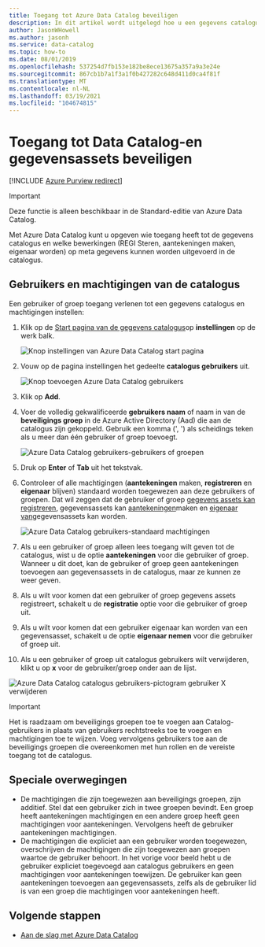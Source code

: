 ```yaml
---
title: Toegang tot Azure Data Catalog beveiligen
description: In dit artikel wordt uitgelegd hoe u een gegevens catalogus en de gegevensassets in Azure Data Catalog kunt beveiligen.
author: JasonWHowell
ms.author: jasonh
ms.service: data-catalog
ms.topic: how-to
ms.date: 08/01/2019
ms.openlocfilehash: 537254d7fb153e182be8ece13675a357a9a3e24e
ms.sourcegitcommit: 867cb1b7a1f3a1f0b427282c648d411d0ca4f81f
ms.translationtype: MT
ms.contentlocale: nl-NL
ms.lasthandoff: 03/19/2021
ms.locfileid: "104674815"
---
```

# <a name="how-to-secure-access-to-data-catalog-and-data-assets"></a>Toegang tot Data Catalog-en gegevensassets beveiligen

[!INCLUDE [Azure Purview redirect](../../includes/data-catalog-use-purview.md)]

> [!IMPORTANT]
> Deze functie is alleen beschikbaar in de Standard-editie van Azure Data Catalog.

Met Azure Data Catalog kunt u opgeven wie toegang heeft tot de gegevens catalogus en welke bewerkingen (REGI Steren, aantekeningen maken, eigenaar worden) op meta gegevens kunnen worden uitgevoerd in de catalogus. 

## <a name="catalog-users-and-permissions"></a>Gebruikers en machtigingen van de catalogus

Een gebruiker of groep toegang verlenen tot een gegevens catalogus en machtigingen instellen:

1. Klik op de [Start pagina van de gegevens catalogus](https://www.azuredatacatalog.com)op **instellingen** op de werk balk.

   ![Knop instellingen van Azure Data Catalog start pagina](media/data-catalog-how-to-secure-catalog/data-catalog-settings.png)

2. Vouw op de pagina instellingen het gedeelte **catalogus gebruikers** uit.

   ![Knop toevoegen Azure Data Catalog gebruikers](media/data-catalog-how-to-secure-catalog/data-catalog-add-button.png)

3. Klik op **Add**.

4. Voer de volledig gekwalificeerde **gebruikers naam** of naam in van de **beveiligings groep** in de Azure Active Directory (Aad) die aan de catalogus zijn gekoppeld. Gebruik een komma (', ') als scheidings teken als u meer dan één gebruiker of groep toevoegt.

   ![Azure Data Catalog gebruikers-gebruikers of groepen](media/data-catalog-how-to-secure-catalog/data-catalog-users-groups.png)

5. Druk op **Enter** of **Tab** uit het tekstvak. 

6. Controleer of alle machtigingen (**aantekeningen** maken, **registreren** en **eigenaar** blijven) standaard worden toegewezen aan deze gebruikers of groepen. Dat wil zeggen dat de gebruiker of groep [gegevens assets kan registreren]( data-catalog-how-to-register.md), gegevensassets kan [aantekeningen]( data-catalog-how-to-annotate.md)maken en [eigenaar van]( data-catalog-how-to-manage.md)gegevensassets kan worden. 

   ![Azure Data Catalog gebruikers-standaard machtigingen](media/data-catalog-how-to-secure-catalog/data-catalog-default-permissions.png)

7. Als u een gebruiker of groep alleen lees toegang wilt geven tot de catalogus, wist u de optie **aantekeningen** voor die gebruiker of groep. Wanneer u dit doet, kan de gebruiker of groep geen aantekeningen toevoegen aan gegevensassets in de catalogus, maar ze kunnen ze weer geven. 

8. Als u wilt voor komen dat een gebruiker of groep gegevens assets registreert, schakelt u de **registratie** optie voor die gebruiker of groep uit.

9. Als u wilt voor komen dat een gebruiker eigenaar kan worden van een gegevensasset, schakelt u de optie **eigenaar nemen** voor die gebruiker of groep uit. 

10. Als u een gebruiker of groep uit catalogus gebruikers wilt verwijderen, klikt u op **x** voor de gebruiker/groep onder aan de lijst. 

   ![Azure Data Catalog catalogus gebruikers-pictogram gebruiker X verwijderen](media/data-catalog-how-to-secure-catalog/data-catalog-delete-user.png)

   > [!IMPORTANT]
   > Het is raadzaam om beveiligings groepen toe te voegen aan Catalog-gebruikers in plaats van gebruikers rechtstreeks toe te voegen en machtigingen toe te wijzen. Voeg vervolgens gebruikers toe aan de beveiligings groepen die overeenkomen met hun rollen en de vereiste toegang tot de catalogus.

## <a name="special-considerations"></a>Speciale overwegingen

- De machtigingen die zijn toegewezen aan beveiligings groepen, zijn additief. Stel dat een gebruiker zich in twee groepen bevindt. Een groep heeft aantekeningen machtigingen en een andere groep heeft geen machtigingen voor aantekeningen. Vervolgens heeft de gebruiker aantekeningen machtigingen. 
- De machtigingen die expliciet aan een gebruiker worden toegewezen, overschrijven de machtigingen die zijn toegewezen aan groepen waartoe de gebruiker behoort. In het vorige voor beeld hebt u de gebruiker expliciet toegevoegd aan catalogus gebruikers en geen machtigingen voor aantekeningen toewijzen. De gebruiker kan geen aantekeningen toevoegen aan gegevensassets, zelfs als de gebruiker lid is van een groep die machtigingen voor aantekeningen heeft.

## <a name="next-steps"></a>Volgende stappen

- [Aan de slag met Azure Data Catalog](data-catalog-get-started.md)
